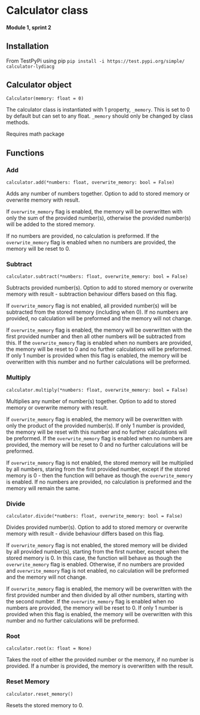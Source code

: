 # Calculator class 
#### Module 1, sprint 2

## Installation

From TestPyPi using pip
`pip install -i https://test.pypi.org/simple/ calculator-lydiacg`

## Calculator object

`Calculator(memory: float = 0)`

The calculator class is instantiated with 1 property, `_memory`. This is set to 0 by default but can set to any float. `_memory` should only be changed by class methods.

Requires math package

## Functions

### Add

`calculator.add(*numbers: float, overwrite_memory: bool = False)`

Adds any number of numbers together. Option to add to stored memory or overwrite memory with result.

If `overwrite_memory` flag is enabled, the memory will be overwritten with only the sum of the provided number(s), otherwise the provided number(s) will be added to the stored memory. 

If no numbers are provided, no calculation is preformed. If the `overwrite_memory` flag is enabled when no numbers are provided, the memory will be reset to 0.

### Subtract

`calculator.subtract(*numbers: float, overwrite_memory: bool = False)`

Subtracts provided number(s). Option to add to stored memory or overwrite memory with result - subtraction behaviour differs based on this flag.

If `overwrite_memory` flag is not enabled, all provided number(s) will be subtracted from the stored memory (including when 0). If no numbers are provided, no calculation will be preformed and the memory will not change.

If `overwrite_memory` flag is enabled, the memory will be overwritten with the first provided number and then all other numbers will be subtracted from this. If the `overwrite_memory` flag is enabled when no numbers are provided, the memory will be reset to 0 and no further calculations will be preformed. If only 1 number is provided when this flag is enabled, the memory will be overwritten with this number and no further calculations will be preformed.

### Multiply

`calculator.multiply(*numbers: float, overwrite_memory: bool = False)`

Multiplies any number of number(s) together. Option to add to stored memory or overwrite memory with result.

If `overwrite_memory` flag is enabled, the memory will be overwritten with only the product of the provided number(s). If only 1 number is provided, the memory will be reset with this number and no further calculations will be preformed. If the `overwrite_memory` flag is enabled when no numbers are provided, the memory will be reset to 0 and no further calculations will be preformed.

If `overwrite_memory` flag is not enabled, the stored memory will be multiplied by all numbers, staring from the first provided number, except if the stored memory is 0 - then the function will behave as though the `overwrite_memory` is enabled. If no numbers are provided, no calculation is preformed and the memory will remain the same. 

### Divide

`calculator.divide(*numbers: float, overwrite_memory: bool = False)`

Divides provided number(s). Option to add to stored memory or overwrite memory with result - divide behaviour differs based on this flag. 

If `overwrite_memory` flag is not enabled, the stored memory will be divided by all provided number(s), starting from the first number, except when the stored memory is 0. In this case, the function will behave as though the `overwrite_memory` flag is enabled. Otherwise, if no numbers are provided and `overwrite_memory` flag is not enabled, no calculation will be preformed and the memory will not change.

If `overwrite_memory` flag is enabled, the memory will be overwritten with the first provided number and then divided by all other numbers, starting with the second number. If the `overwrite_memory` flag is enabled when no numbers are provided, the memory will be reset to 0. If only 1 number is provided when this flag is enabled, the memory will be overwritten with this number and no further calculations will be preformed.

### Root

`calculator.root(x: float = None)`

Takes the root of either the provided number or the memory, if no number is provided. If a number is provided, the memory is overwritten with the result.

### Reset Memory

`calculator.reset_memory()`

Resets the stored memory to 0. 
